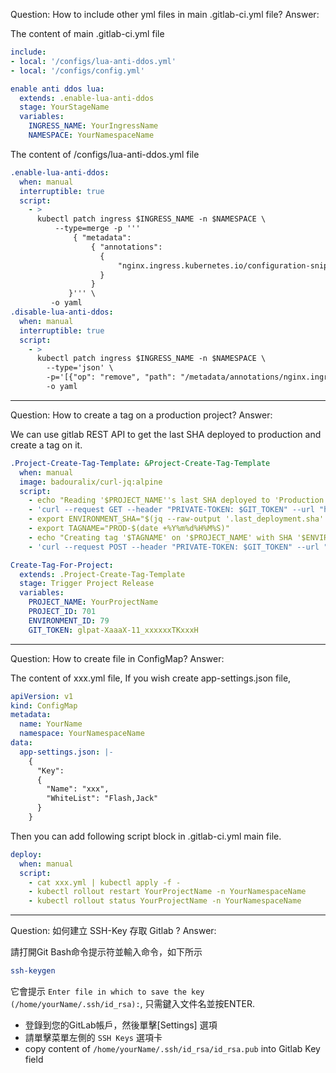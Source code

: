 Question: How to include other yml files in main .gitlab-ci.yml file?
Answer:

The content of main .gitlab-ci.yml file
```yml
include:
- local: '/configs/lua-anti-ddos.yml'
- local: '/configs/config.yml'

enable anti ddos lua:
  extends: .enable-lua-anti-ddos
  stage: YourStageName
  variables:
    INGRESS_NAME: YourIngressName
    NAMESPACE: YourNamespaceName
```

The content of /configs/lua-anti-ddos.yml file
```yml
.enable-lua-anti-ddos:
  when: manual
  interruptible: true
  script:
    - >
      kubectl patch ingress $INGRESS_NAME -n $NAMESPACE \
          --type=merge -p '''
              { "metadata":
                  { "annotations":
                    {
                        "nginx.ingress.kubernetes.io/configuration-snippet": "if ($uri ~ \"/$\"){access_by_lua_file /etc/nginx/lua/anti_ddos_challenge.lua;}"
                    }
                  }
             }''' \
         -o yaml
.disable-lua-anti-ddos:
  when: manual
  interruptible: true
  script:
    - >
      kubectl patch ingress $INGRESS_NAME -n $NAMESPACE \
        --type='json' \
        -p='[{"op": "remove", "path": "/metadata/annotations/nginx.ingress.kubernetes.io~1configuration-snippet"}]' \
        -o yaml
```

---
Question: How to create a tag on a production project?
Answer:

We can use gitlab REST API to get the last SHA deployed to production and create a tag on it.
```yml
.Project-Create-Tag-Template: &Project-Create-Tag-Template
  when: manual
  image: badouralix/curl-jq:alpine
  script:
    - echo "Reading '$PROJECT_NAME''s last SHA deployed to 'Production'"
    - 'curl --request GET --header "PRIVATE-TOKEN: $GIT_TOKEN" --url "http://gitlab.com/api/v4/projects/$PROJECT_ID/environments/$ENVIRONMENT_ID" --silent > get-environment.json'
    - export ENVIRONMENT_SHA="$(jq --raw-output '.last_deployment.sha' get-environment.json)"
    - export TAGNAME="PROD-$(date +%Y%m%d%H%M%S)"
    - echo "Creating tag '$TAGNAME' on '$PROJECT_NAME' with SHA '$ENVIRONMENT_SHA'"
    - 'curl --request POST --header "PRIVATE-TOKEN: $GIT_TOKEN" --url "http://gitlab.com/api/v4/projects/$PROJECT_ID/repository/tags?tag_name=$TAGNAME&ref=$ENVIRONMENT_SHA" --silent'

Create-Tag-For-Project:
  extends: .Project-Create-Tag-Template
  stage: Trigger Project Release
  variables:
    PROJECT_NAME: YourProjectName
    PROJECT_ID: 701
    ENVIRONMENT_ID: 79
    GIT_TOKEN: glpat-XaaaX-11_xxxxxxTKxxxH    
```

---
Question: How to create file in ConfigMap?
Answer:

The content of xxx.yml file, If you wish create app-settings.json file,
```yml
apiVersion: v1
kind: ConfigMap
metadata:
  name: YourName
  namespace: YourNamespaceName
data:
  app-settings.json: |-
    {
      "Key":
      {
        "Name": "xxx",
        "WhiteList": "Flash,Jack"
      }
    }
```

Then you can add following script block in .gitlab-ci.yml main file.
```yml
deploy:
  when: manual
  script:
    - cat xxx.yml | kubectl apply -f -
    - kubectl rollout restart YourProjectName -n YourNamespaceName
    - kubectl rollout status YourProjectName -n YourNamespaceName
```

---
Question: 如何建立 SSH-Key 存取 Gitlab ?
Answer:

請打開Git Bash命令提示符並輸入命令，如下所示
```bash
ssh-keygen
```
它會提示 `Enter file in which to save the key (/home/yourName/.ssh/id_rsa):`, 
只需鍵入文件名並按ENTER. 

* 登錄到您的GitLab帳戶，然後單擊[Settings] 選項
* 請單擊菜單左側的 `SSH Keys` 選項卡
* copy content of `/home/yourName/.ssh/id_rsa/id_rsa.pub` into Gitlab Key field

